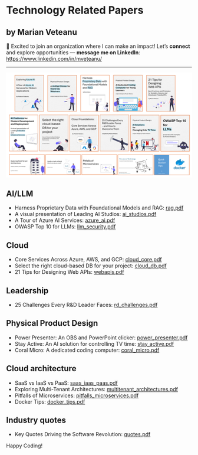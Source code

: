 # Technology Related Papers 
## by Marian Veteanu

📢 Excited to join an organization where I can make an impact! Let’s **connect** and explore opportunities — **message me on LinkedIn**: https://www.linkedin.com/in/mveteanu/

---

![](img/covers_orange.png)

## AI/LLM
- Harness Proprietary Data with Foundational Models and RAG: [rag.pdf](rag.pdf)
- A visual presentation of Leading AI Studios: [ai_studios.pdf](ai_studios.pdf)
- A Tour of Azure AI Services: [azure_ai.pdf](azure_ai.pdf)
- OWASP Top 10 for LLMs: [llm_security.pdf](llm_security.pdf)

## Cloud
- Core Services Across Azure, AWS, and GCP: [cloud_core.pdf](cloud_core.pdf)
- Select the right cloud-based DB for your project: [cloud_db.pdf](cloud_db.pdf)
- 21 Tips for Designing Web APIs: [webapis.pdf](webapis.pdf)

## Leadership
- 25 Challenges Every R&D Leader Faces: [rd_challenges.pdf](rd_challenges.pdf)

## Physical Product Design
- Power Presenter: An OBS and PowerPoint clicker: [power_presenter.pdf](power_presenter.pdf)
- Stay Active: An AI solution for controlling TV time: [stay_active.pdf](stay_active.pdf)
- Coral Micro: A dedicated coding computer: [coral_micro.pdf](coral_micro.pdf)

## Cloud architecture
- SaaS vs IaaS vs PaaS: [saas_iaas_paas.pdf](saas_iaas_paas.pdf)
- Exploring Multi-Tenant Architectures: [multitenant_architectures.pdf](multitenant_architectures.pdf)
- Pitfalls of Microservices: [pitfalls_microservices.pdf](pitfalls_microservices.pdf)
- Docker Tips: [docker_tips.pdf](docker_tips.pdf)

## Industry quotes
- Key Quotes Driving the Software Revolution: [quotes.pdf](quotes.pdf)

Happy Coding!
